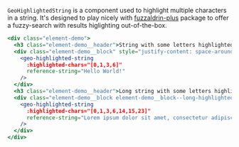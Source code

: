 `GeoHighlightedString` is a component used to highlight multiple characters in
a string. It's designed to play nicely with
[fuzzaldrin-plus](https://www.npmjs.com/package/fuzzaldrin-plus) package to offer
a fuzzy-search with results higlighting out-of-the-box.

```jsx live
<div class="element-demo">
  <h3 class="element-demo__header">String with some letters highlighted</h3>
  <div class="element-demo__block" style="justify-content: space-around;">
    <geo-highlighted-string
      :highlighted-chars="[0,1,3,6]"
      reference-string="Hello World!"
    />
  </div>
  <h3 class="element-demo__header">Long string with some letters highlighted</h3>
  <div class="element-demo__block element-demo__block--long-highlighted-string" style="justify-content: space-around;">
    <geo-highlighted-string
      :highlighted-chars="[0,1,3,6,14,15,23]"
      reference-string="Lorem ipsum dolor sit amet, consectetur adipiscing elit. Phasellus sit amet tempor urna. Aenean posuere.!"
    />
  </div>
</div>
```

